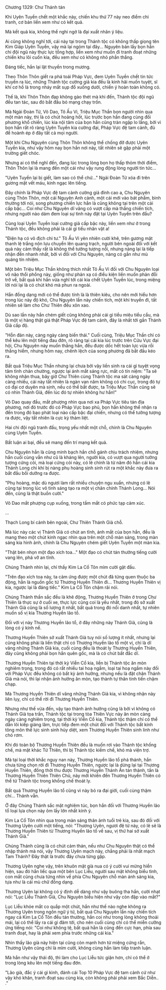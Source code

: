 




Chương 1329: Chư Thánh tán


Khi Uyên Tuyền chết một khắc này, chiến khu thứ 77 này neo điểm chi tranh, cơ bản liền xem như có kết quả.

Mà kết quả kia, không thể nghi ngờ là đại xuất nhân ý liệu.

Ai cũng không nghĩ tới, cái này tại trong Thánh tộc có không thấp giọng tên Kim Giáp Uyên Tuyền, vậy mà lại ngỏm tại đây... Nguyên bản lấy bọn hắn chi đội ngũ này thực lực tổng hợp, liền xem như muốn đi tranh đoạt những chiến khu lôi cuốn kia, đều xem như có không nhỏ phần thắng.

Đáng tiếc, hắn lại lật thuyền trong mương.

Theo Thôn Thôn giết ra phá toái Pháp Vực, đem Uyên Tuyền chết tin tức truyền ra lúc, những Thánh tộc cường giả kia đều là kinh hãi muốn tuyệt, sĩ khí cơ hồ là trong nháy mắt sụp đổ xuống dưới, chiến ý hoàn toàn không có.

Thế là, khi Thôn Thôn đạp không gào thét mà khi đến, Thánh tộc đội ngũ đều tan tác, sau đó bắt đầu bỏ mạng chạy trốn.

Mà Ngải Đoàn Tử, Võ Dao, Tô Ấu Vi, Triệu Mục Thần bọn người nhìn qua một màn này, thì là có chút hoảng hốt, lúc trước bọn hắn đang cùng đối phương khổ chiến, lúc kia nội tâm của bọn hắn cũng tràn ngập lo lắng, bởi vì bọn hắn rất rõ ràng Uyên Tuyền kia cường đại, Pháp Vực đệ tam cảnh, đủ để hoành ép ở đây tất cả mọi người.

Một khi Chu Nguyên cùng Thôn Thôn không thể chống đỡ được Uyên Tuyền kia, như vậy hôm nay bọn hắn nơi này, tất nhiên sẽ gặp phải một trường giết chóc.

Nhưng ai có thể nghĩ đến, đang lúc trong lòng bọn họ thấp thỏm thời điểm, Thôn Thôn lại là mang đến một cái như vậy rung động lòng người tin tức...

"Uyên Tuyền lại bị giết, làm sao có thể chứ..." Ngải Đoàn Tử xóa đi trên gương mặt vết máu, kinh ngạc lên tiếng.

Đây chính là Pháp Vực đệ tam cảnh cường giả đỉnh cao a, Chu Nguyên cùng Thôn Thôn, một cái Nguyên Anh cảnh, một cái mới vào bát phẩm, bình thường tới nói, song phương chiến lực hẳn là cũng không tại trên một cái cấp bậc... Coi như Chu Nguyên dĩ vãng có vượt cấp mà thắng chiến tích, nhưng người nào dám đem loại sự tình này đặt tại Uyên Tuyền trên đầu?

Cùng loại Uyên Tuyền loại cường giả cấp bậc này, liền xem như ở trong Thánh tộc, đều không phải là cái gì tiểu nhân vật a!

"Điện hạ có vô địch chi tư." Tô Ấu Vi yên nhiên cười khẽ, trên gương mặt thanh lệ trắng nõn lưu chuyển lên quang trạch, người bên ngoài đối với kết quả này cảm thấy rất là không thể tưởng tượng nổi, nhưng nàng lại là tiếp nhận đến nhanh nhất, bởi vì đối với Chu Nguyên, nàng có gần như mù quáng tín nhiệm.

Một bên Triệu Mục Thần không thích nhất Tô Ấu Vi đối với Chu Nguyên loại vô não thổi phồng này, giống như phản xạ có điều kiện liền muốn phản đỗi trở về, bất quá khi hắn vừa nghĩ tới cái kia chết Uyên Tuyền lúc, trong miệng lời nói lại là có chút khó mà phun ra ngoài.

Hắn đồng dạng mới có thể được tính là là thiên kiêu, cho nên mới hiểu hơn trong lúc này độ khó, Chu Nguyên lần này chiến tích, một khi truyền đi, tất nhiên sẽ làm cho Chư Thiên đều xôn xao.

Dù sao lần này hắn chém giết cũng không phải cái gì tiểu miêu tiểu cẩu, mà là một vị hàng thật giá thật Pháp Vực đệ tam cảnh, đây là nhất tới gần Thánh Giả cấp độ.

"Hỗn đản này, càng ngày càng biến thái." Cuối cùng, Triệu Mục Thần chỉ có thể kêu lên một tiếng đau đớn, rõ ràng tại cái kia lúc trước trên Cửu Vực đại hội, Chu Nguyên này muốn thắng hắn, đều được dốc hết toàn lực vừa rồi thắng hiểm, nhưng hôm nay, chênh lệch của song phương đã bắt đầu kéo ra.

Bất quá Triệu Mục Thần nhưng lại chưa bởi vậy liền sinh ra cái gì tuyệt vọng tâm tình chán chường, ngược lại ánh mắt sáng rực, mắt có tín niệm: "Ta sẽ không nhận thua, bây giờ Chư Thiên cùng Thánh tộc ma sát càng ngày càng nhiều, cái này tất nhiên là ngàn vạn năm không có chi cục, trong đó tự có đại cơ duyên mà sinh, nếu có thể bắt được, ta Triệu Mục Thần cũng sẽ có nhìn Thánh Giả, đến lúc đó tự nhiên không hư hắn!"

Võ Dao quay đầu, mắt phượng nhìn qua nơi xa Pháp Vực tiêu tán địa phương, nơi đó trước đó có Pháp Vực bao phủ, bọn hắn không thể nhận ra đến trong đó bạo phát loại nào cấp bậc đại chiến, nhưng có thể tưởng tượng ra được, vậy tất nhiên là cực kỳ thảm liệt.

Hai chi đội ngũ tranh đấu, trọng yếu nhất một chỗ, chính là Chu Nguyên cùng Uyên Tuyền.

Bất luận ai bại, đều sẽ mang đến trí mạng kết quả.

Chu Nguyên hẳn là cũng minh bạch hắn chỗ gánh chịu trách nhiệm, nhưng hắn cuối cùng vẫn như cũ là kháng lên, người kia, có vượt qua người tưởng tượng cứng cỏi, mà loại cứng cỏi này, có lẽ chính là từ năm đó hắn cái kia Thánh Long chi khí bị nàng phụ hoàng sinh sinh rút ra một khắc này đưa ra bắt đầu bồi dưỡng ra được.

"Phụ hoàng, mặc dù ngươi làm rất nhiều chuyện ngu xuẩn, nhưng có lẽ cũng tại trong lúc vô tình sáng tạo ra một vị chân chính Thánh Long... Nói đến, cũng là thật buồn cười."

Võ Dao mắt phượng cụp xuống, trong tầm mắt có phức tạp cảm xúc.

...

Thạch Long bí cảnh bên ngoài, Chư Thiên Thánh Giả chỗ.

Mà lúc này các vị Thánh Giả có chút an tĩnh, ánh mắt của bọn hắn, đều là mang theo một chút kinh ngạc nhìn qua trên một chỗ màn sáng, trong màn sáng kia hình ảnh, chính là Chu Nguyên chém giết Uyên Tuyền một màn kia.

"Thật bén nhọn một đạo xích toa..." Một đạo có chút tán thưởng tiếng cười vang lên, phá vỡ an tĩnh.

Chúng Thánh nhìn lại, chỉ thấy Kim La Cổ Tôn mỉm cười gật đầu.

"Trên đạo xích toa này, ta cảm ứng được một chút đã từng quen thuộc ba động, hẳn là nguồn gốc từ Thương Huyền Thiên đi... Thương Huyền Thiên vị kia, ngược lại là đáng tiếc." Kim La Cổ Tôn chậm rãi nói.

Chúng Thánh thần sắc đều là khẽ động, Thương Huyền Thiên ở trong Chư Thiên là thực sự ở cuối xe, thực lực cũng coi là yếu nhất, trong đó sở xuất Thánh Giả cũng là số lượng ít nhất, bất quá trong đó nổi danh nhất, tự nhiên muốn số vị kia Thương Huyền lão tổ.

Đối với vị này Thương Huyền lão tổ, ở đây những này Thánh Giả, cũng là lòng có ý kính nể.

Thương Huyền Thiên sở xuất Thánh Giả tuy nói số lượng ít nhất, nhưng lại cũng không phải là liền thật chỉ có Thương Huyền lão tổ một vị, chỉ là dĩ vãng những Thánh Giả kia, cuối cùng đều là thoát ly Thương Huyền Thiên, đây cũng không phải bọn hắn quên gốc, mà là có chút bất đắc dĩ.

Thương Huyền Thiên tại thời kỳ Viễn Cổ kia, liền bị Thánh tộc ăn mòn nghiêm trọng, trong đó có rất nhiều tai hoạ ngầm, loại tai hoạ ngầm này đối với Pháp Vực đều không có bất kỳ ảnh hưởng, nhưng nếu là đặt chân Thánh Giả mà nói, thì lại nhận ảnh hưởng ăn mòn, tạo thành tự thân tinh tiến chậm chạp.

Mà Thương Huyền Thiên dĩ vãng những Thánh Giả kia, vì không nhận này liên lụy, chỉ có thể rời đi Thương Huyền Thiên.

Nhưng như thế vừa đến, vậy tạo thành ảnh hưởng cũng là bởi vì không có Thánh Giả tọa trấn, Thánh tộc tại trong tòa Thiên Vực này ăn mòn càng ngày càng nghiêm trọng, tại thời kỳ Viễn Cổ kia, Thánh tộc thậm chí có thể dẫn lôi kiếp giáng lâm, trực tiếp đem một chút đối với Thánh tộc bất kính tông môn thế lực sinh sinh hủy diệt, xem Thương Huyền Thiên sinh linh như chó rơm.

Khi đó toàn bộ Thương Huyền Thiên đều là muốn rơi vào Thánh tộc khống chế, mà mặt khác Tứ Thiên, thì bị Thánh tộc kiềm chế, khó mà viện trợ.

Mà tại loại thời khắc nguy nan này, Thương Huyền lão tổ phá thánh, hắn chưa từng chọn rời đi Thương Huyền Thiên, ngược lại là dừng lại tại Thương Huyền Thiên, đồng thời thu được Thương Huyền Thánh Ấn tán thành, tấn là Thương Huyền Thiên Thiên Chủ, này mới khiến đến Thương Huyền Thiên có thể từ Thánh tộc trong khống chế thoát ly.

Bất quá Thương Huyền lão tổ cũng vì này bỏ ra đại giới, cuối cùng thậm chí... Thánh vẫn.

Ở đây Chúng Thánh sắc mặt nghiêm túc, bọn hắn đối với Thương Huyền lão tổ loại lựa chọn này ôm lấy lớn nhất kính ý.

Kim La Cổ Tôn nhìn qua trong màn sáng thân ảnh tuổi trẻ kia, sau đó đối với Thương Uyên cười một tiếng, nói: "Thương Uyên, ngươi đệ tử này, có lẽ sẽ là Thương Huyền Thiên từ Thương Huyền lão tổ về sau, vị thứ hai sở xuất Thánh Giả."

Chúng Thánh cũng là có chút cảm thán, nếu như Chu Nguyên thật có thể nhập thánh mà nói, vậy Thương Uyên mạch này, chẳng phải là nhất mạch Tam Thánh? Đây thật là trước đây chưa từng gặp.

Thương Uyên nghe vậy, trên khuôn mặt già nua có ý cười vui mừng hiển hiện, sau đó hắn liếc qua một bên Lục Liễu, người sau mặt không biểu tình, con mắt cũng chưa từng nhìn về phía Chu Nguyên chỗ màn ánh sáng kia, tựa như là cái mù chữ đồng dạng.

Thương Uyên lại không có ý định dễ dàng như vậy buông tha hắn, cười nhạt nói: "Lục Liễu Thánh Giả, Chu Nguyên biểu hiện như vậy còn đập vào mắt?"

Lục Liễu khóe mắt co quắp một chút, hắn như thế nào nghe không ra Thương Uyên trong ngôn ngữ ý tứ, bất quá Chu Nguyên lần này chiến tích ngay cả Kim La Cổ Tôn đều tán thưởng, hắn coi như trong lòng không thoải mái, lại có thể lấy ra cái gì đâm tới, cho nên cuối cùng chỉ có thể miễn cưỡng ứng tiếng nói: "Coi như không tệ, bất quá hẳn là cũng đến cực hạn, phía sau tranh đoạt, hay là phải xem phía trước những cái kia."

Nhìn thấy lão già này hiện tại cũng còn mạnh hơn từ miệng cứng rắn, Thương Uyên cũng chỉ là mỉm cười, không cùng hắn làm tiếp tranh luận.

Mà hắn như vậy thái độ, thì làm cho Lục Liễu tức giận hơn, chỉ có thể ở trong lòng kêu lên một tiếng đau đớn.

"Lão già, đắc ý cái gì kình, đánh cái Top 10 Pháp Vực đệ tam cảnh cứ như vậy khó khăn, tranh đoạt sau cùng kia, còn không phải phải xem Bắc Diễn.. ."





